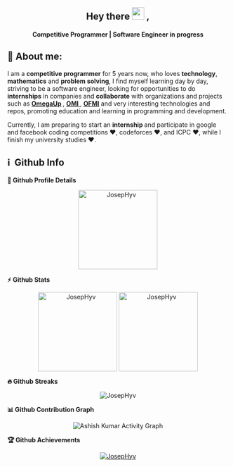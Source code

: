 <h2 align="center">
  Hey there <img src="https://media.giphy.com/media/hvRJCLFzcasrR4ia7z/giphy.gif" width="28"> ,
   <!-- I'm <a href="">Tony Robin</a>!  -->
</h2>

<h4 align='center'>
  Competitive Programmer | Software Engineer in progress
</h4>


## 🧑 About me:


<p>
I am a <b>competitive programmer</b> for 5 years now, who loves <b>technology</b>, <b>mathematics</b> and <b>problem solving</b>, I find myself learning day by day, striving to be a software engineer, looking for opportunities to do <b>internships</b> in companies and <b>collaborate</b> with organizations and projects such as <b><a href="https://omegaup.com" title="Omegaup">OmegaUp</a> </b>, <b><a href="https://www.olimpiadadeinformatica.org.mx/OMI/OMI/Inicio.aspx" title="Olimpiada Mexicana de Informatica"> OMI </a></b>, <b><a href="https://ofmi.omegaup.com/" title="Olimpiada Femenil Mexicana de Informática"> OFMI</a></b> and very interesting technologies and repos, promoting education and learning in programming and development.

Currently, I am preparing to start an <b>internship </b> and participate in google and facebook coding competitions  ❤️, codeforces ❤️, and ICPC ❤️, while I finish my university studies ❤️.
</p>


<h2>ℹ️ &nbsp;Github Info</h2>
	
  <summary><b>🔎 Github Profile Details</b></summary>
<p align="center"><img height="180em" src="https://github-profile-summary-cards.vercel.app/api/cards/profile-details?username=JosepHyv&theme=github_dark" alt="JosepHyv" align = "center"/></p>

  <summary><b>⚡ Github Stats</b></summary>
<p align="center"><img height="180em" src="https://github-readme-stats.vercel.app/api?username=JosepHyv&hide_border=true&count_private=true&show_icons=true&theme=radical" alt="JosepHyv" align = "center"/>
<img height="180em" src="https://github-readme-stats.vercel.app/api/top-langs?username=JosepHyv&show_icons=true&locale=en&layout=compact&hide_border=true&theme=radical" alt="JosepHyv" align = "center"/></p>

 <summary><b>🔥 Github Streaks</b></summary>
<p align="center"><img src="https://github-readme-streak-stats.herokuapp.com/?user=JosepHyv&theme=black-ice&hide_border=true&stroke=0000&background=0D1117&ring=e05397&fire=e05397&currStreakLabel=e05397" alt="JosepHyv" /></p>

<summary><b>📊 Github Contribution Graph</b></summary>
<p align="center"<a href="#"><img alt="Ashish Kumar Activity Graph" src="https://activity-graph.herokuapp.com/graph?username=JosepHyv&bg_color=0D1117&color=e05397&line=e05397&point=FFFFFF&hide_border=true&" /></a></p>
<!-- </details>
<details>    -->
 <summary><b>🏆 Github Achievements</b></summary>
<p align="center"> <a href="https://github.com/JosepHyv"><img src="https://github-profile-trophy.vercel.app/?username=JosepHyv&margin-w=5&theme=radical" alt="JosepHyv" /></a> </p>

<br>


